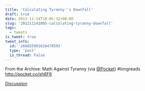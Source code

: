 ```yaml
---
title: 'Calculating Tyranny''s Downfall'
draft: true
date: 2012-11-14T18:05:32+00:00
slug: '201211141805-calculating-tyranny-downfall'
tags:
  - tweets
is_tweet: true
tweet_info:
  id: '268655901626478593'
  type: 'post'
  is_thread: False
---
```




From the Archive: Math Against Tyranny (via [@Pocket](https://x.com/Pocket)) #longreads <http://pocket.co/sh6F6>

[Discussion](https://x.com/sytelus/status/268655901626478593)
